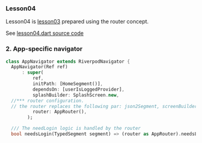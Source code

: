 
### Lesson04
Lesson04 is [lesson03](/doc/lesson03.md) prepared using the router concept.

See [lesson04.dart source code](/examples/doc/lib/src/lesson04/lesson04.dart)

### 2. App-specific navigator



```dart
class AppNavigator extends RiverpodNavigator {
  AppNavigator(Ref ref)
      : super(
          ref,
          initPath: [HomeSegment()],
          dependsOn: [userIsLoggedProvider],
          splashBuilder: SplashScreen.new,
  //*** router configuration.
  // the router replaces the following par: json2Segment, screenBuilder, segment2AsyncScreenActions
          router: AppRouter(), 
        );

  /// The needLogin logic is handled by the router
  bool needsLogin(TypedSegment segment) => (router as AppRouter).needsLogin(segment);
```

